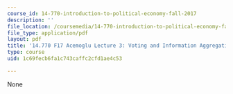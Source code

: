 ```yaml
---
course_id: 14-770-introduction-to-political-economy-fall-2017
description: ''
file_location: /coursemedia/14-770-introduction-to-political-economy-fall-2017/1c69fecb6fa1c743caffc2cfd1ae4c53_MIT14_770F17_lec3_acemoglu.pdf
file_type: application/pdf
layout: pdf
title: '14.770 F17 Acemoglu Lecture 3: Voting and Information Aggregation'
type: course
uid: 1c69fecb6fa1c743caffc2cfd1ae4c53

---
```

None